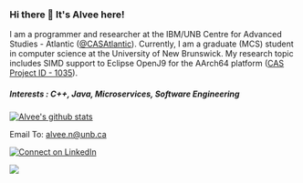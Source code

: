 ### Hi there 👋 It's Alvee here!

I am a programmer and researcher at the IBM/UNB Centre for Advanced Studies - Atlantic ([@CASAtlantic](https://github.com/CAS-Atlantic)). Currently, I am a graduate (MCS) student in computer science at the University of New Brunswick. My research topic includes SIMD support to Eclipse OpenJ9 for the AArch64 platform ([CAS Project ID - 1035](https://www-01.ibm.com/ibm/cas/canada/projects?projectId=1035)).

##### Interests : C++, Java, Microservices, Software Engineering

[![Alvee's github stats](https://github-readme-stats.vercel.app/api?username=alvee-unb&count_private=true&hide=stars&show_icons=true&theme=highcontrast)](https://github.com/anuraghazra/github-readme-stats)

Email To: <a href='mailto:alvee.n@unb.ca'>alvee.n@unb.ca</a>

[![Connect on LinkedIn](https://img.shields.io/badge/linkedin-%230077B5.svg?&style=for-the-badge&logo=linkedin&logoColor=white)](https://www.linkedin.com/in/md-alvee-noor)

<a href="#"><img src="https://badges.pufler.dev/visits/alvee-unb/alvee-unb"></a>



<!--
**alvee-unb/alvee-unb** is a ✨ _special_ ✨ repository because its `README.md` (this file) appears on your GitHub profile.

Here are some ideas to get you started:

- 🔭 I’m currently working on ...
- 🌱 I’m currently learning ...
- 👯 I’m looking to collaborate on ...
- 🤔 I’m looking for help with ...
- 💬 Ask me about ...
- 📫 How to reach me: ...
- 😄 Pronouns: ...
- ⚡ Fun fact: ...
-->
